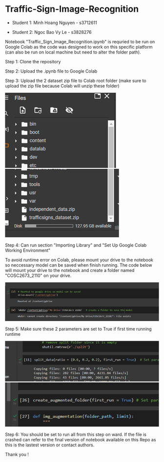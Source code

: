 # Traffic-Sign-Image-Recognition

- Student 1: Minh Hoang Nguyen - s3712611

- Student 2: Ngoc Bao Vy Le -  s3828276

Notebook "Traffic_Sign_Image_Recognition.ipynb" is requried to be run on Google Colab as the code was designed to work on this specific platform (can also be run on local machine but need to alter the folder path).

Step 1: Clone the repository

Step 2: Upload the .ipynb file to Google Colab

Step 3: Upload the 2 dataset zip file to Colab root folder (make sure to upload the zip file because Colab will unzip these folder) 

![](images/upload_file.png)
![](images/zip_file_location.png)

Step 4: Can run section "Importing Library" and "Set Up Google Colab Working Environment"

To avoid runtime error on Colab, please mount your drive to the notebook so neccessary model can be saved when finish running. 
The code below will mount your drive to the notebook and create a folder named "COSC2673_2110" on your drive.

![](images/mounting_drive.png)

Step 5: Make sure these 2 parameters are set to True if first time running runtime

![](images/parameters_to_True1.png)
![](images/parameters_to_True2.png)

Step 6: You should be set to run all from this step on ward. If the file is crashed can refer to the final version of notebook available on this Repo as this is the lastest version or contact authors. 

Thank you !


